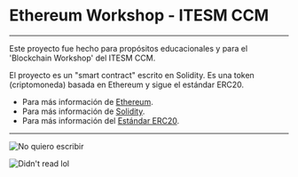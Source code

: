 # Ethereum Workshop - ITESM CCM
---
Este proyecto fue hecho para propósitos educacionales y para el 'Blockchain Workshop' del
ITESM CCM.

El proyecto es un "smart contract" escrito en Solidity. Es una token (criptomoneda) basada en Ethereum y sigue el estándar ERC20.

- Para más información de [Ethereum](https://www.ethereum.org/).
- Para más información de [Solidity](https://solidity.readthedocs.io/en/develop/).
- Para más información del [Estándar ERC20](https://github.com/ethereum/EIPs/blob/master/EIPS/eip-20.md).

---

![No quiero escribir](https://media.giphy.com/media/26DNeaHGMJdS66OkM/giphy.gif "No quiero escribir")



























































![Didn't read lol](https://media.giphy.com/media/BhonfJKJtq5Dq/giphy.gif)
